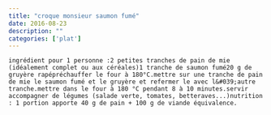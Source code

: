 ```yaml
---
title: "croque monsieur saumon fumé"
date: 2016-08-23
description: ""
categories: ['plat']
---
```


          

  
    
      
    
      
  
    ingrédient pour 1 personne :2 petites tranches de pain de mie (idéalement complet ou aux céréales)1 tranche de saumon fumé20 g de gruyère rapépréchauffer le four à 180°C.mettre sur une tranche de pain de mie le saumon fumé et le gruyère et refermer le avec l&#039;autre tranche.mettre dans le four à 180 °C pendant 8 à 10 minutes.servir accompagner de légumes (salade verte, tomates, betteraves...)nutrition : 1 portion apporte 40 g de pain + 100 g de viande équivalence.
  


                          

